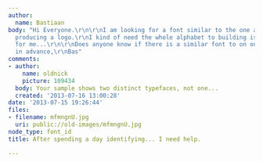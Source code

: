 ```yaml
---
author:
  name: Bastiaan
body: "Hi Everyone.\r\n\r\nI am looking for a font similar to the one attached for
  producing a logo.\r\nI kind of need the whole alphabet to building is not an option
  for me...\r\n\r\nDoes anyone know if there is a similar font to on on the weights?\r\n\r\nThanks
  in advance,\r\nBas"
comments:
- author:
    name: oldnick
    picture: 109434
  body: Your sample shows two distinct typefaces, not one...
  created: '2013-07-16 13:00:28'
date: '2013-07-15 19:26:44'
files:
- filename: mfmngnU.jpg
  uri: public://old-images/mfmngnU.jpg
node_type: font_id
title: After spending a day identifying... I need help.

---
```

